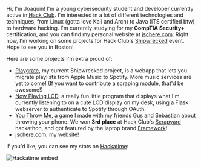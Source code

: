 <!--
**scherepi/scherepi** is a ✨ _special_ ✨ repository because its `README.md` (this file) appears on your GitHub profile.

Here are some ideas to get you started:

- 🔭 I’m currently working on ...
- 🌱 I’m currently learning ...
- 👯 I’m looking to collaborate on ...
- 🤔 I’m looking for help with ...
- 💬 Ask me about ...
- 📫 How to reach me: ...
- 😄 Pronouns: ...
- ⚡ Fun fact: ...
-->
Hi, I'm Joaquin! I'm a young cybersecurity student and developer currently active in [Hack Club](https://hackclub.com). I'm interested in a lot of different technologies and techniques, from Linux (gotta love Kali and Arch) to Java (ITS certified btw) to hardware hacking. I'm currently studying for my **CompTIA Security+** certification, and you can find my personal website at [jschere.com](https://jschere.com). Right now, I'm working on some projects for Hack Club's [Shipwrecked](https://shipwrecked.hackclub.com) event. Hope to see you in Boston!

Here are some projects I'm extra proud of:
- [Playgrate](https://github.com/scherepi/playgrate), my current Shipwrecked project, is a webapp that lets you migrate playlists from Apple Music to Spotify. More music services are yet to come! (If you want to contribute a scraping module, that'd be awesome!)
- [Now Playing LCD](https://github.com/scherepi/nowplayingLCD), a really fun little program that displays what I'm currently listening to on a cute LCD display on my desk, using a Flask webserver to authenticate to Spotify through OAuth.
- [You Throw Me](https://github.com/gusruben/you-throw-me), a game I made with my friends [Gus](https://github.com/gusruben) and Sebastian about throwing your phone. We won **3rd place** at Hack Club's [Scrapyard](https://scrapyard.hackclub.com) hackathon, and got featured by the laptop brand [Framework](frame.work/hacktheworld)!
- [jschere.com](https://jschere.com), my website!

If you'd like, you can see my stats on [Hackatime](https://hackatime.hackclub.com):


![Hackatime embed](https://github-readme-stats.hackclub.dev/api/wakatime?username=1081&api_domain=hackatime.hackclub.com&theme=tokyonight&custom_title=Hackatime+Stats&layout=compact&cache_seconds=0&langs_count=8)
